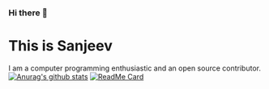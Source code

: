 ### Hi there 👋

<!--
**sanjeev30798/sanjeev30798** is a ✨ _special_ ✨ repository because its `README.md` (this file) appears on your GitHub profile.

Here are some ideas to get you started:

- 🔭 I’m currently working on ...
- 🌱 I’m currently learning ...
- 👯 I’m looking to collaborate on ...
- 🤔 I’m looking for help with ...
- 💬 Ask me about ...
- 📫 How to reach me: ...
- 😄 Pronouns: ...
- ⚡ Fun fact: ...
-->
# This is Sanjeev

I am a computer programming enthusiastic and an open source contributor.
[![Anurag's github stats](https://github-readme-stats.vercel.app/api?username=sanjeev30798)](https://github.com/anuraghazra/github-readme-stats)
[![ReadMe Card](https://github-readme-stats.vercel.app/api/pin/?username=sanjeev30798&repo=github-readme-stats)](https://github.com/anuraghazra/github-readme-stats)

